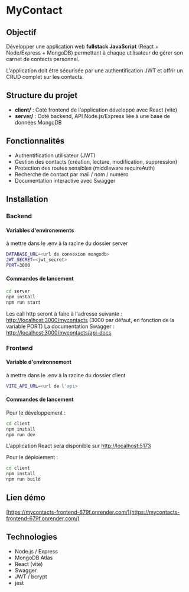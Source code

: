 # MyContact

## Objectif

Développer une application web **fullstack JavaScript** (React + Node/Express + MongoDB) permettant à chaque utilisateur de gérer son carnet de contacts personnel.

L’application doit être sécurisée par une authentification JWT et offrir un CRUD complet sur les contacts.

## Structure du projet

- **client/** : Coté frontend de l'application développé avec React (vite)
- **server/** : Coté backend, API Node.js/Express liée à une base de données MongoDB

## Fonctionnalités

- Authentification utilisateur (JWT)
- Gestion des contacts (création, lecture, modification, suppression)
- Protection des routes sensibles (middleware requireAuth)
- Recherche de contact par mail / nom / numéro
- Documentation interactive avec Swagger

## Installation

### Backend

#### Variables d'environements
à mettre dans le .env à la racine du dossier server
```bash
DATABASE_URL=<url de connexion mongodb>
JWT_SECRET=<jwt_secret>
PORT=3000
```

#### Commandes de lancement

```bash
cd server
npm install
npm run start
```

Les call http seront à faire à l'adresse suivante : [http://localhost:3000/mycontacts](http://localhost:3000/mycontacts) (3000 par défaut, en fonction de la variable PORT)
La documentation Swagger : [http://localhost:3000/mycontacts/api-docs](http://localhost:3000/mycontacts/api-docs/)

### Frontend

#### Variable d'environnement
à mettre dans le .env à la racine du dossier client
```bash
VITE_API_URL=<url de l'api>
```

#### Commandes de lancement
Pour le développement :
```bash
cd client
npm install
npm run dev
```
L’application React sera disponible sur [http://localhost:5173](http://localhost:5173)

Pour le déploiement : 
```bash
cd client
npm install
npm run build
```

## Lien démo

[https://mycontacts-frontend-679f.onrender.com/](https://mycontacts-frontend-679f.onrender.com/)

## Technologies

- Node.js / Express
- MongoDB Atlas
- React (vite)
- Swagger
- JWT / bcrypt
- jest
